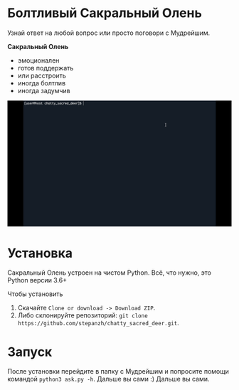 # Болтливый Сакральный Олень
Узнай ответ на любой вопрос или просто поговори с Мудрейшим.

__Сакральный Олень__
- эмоционален
- готов поддержать
- или расстроить
- иногда болтлив
- иногда задумчив

![](github/banner.gif)

# Установка
Сакральный Олень устроен на чистом Python. Всё, что нужно, это Python версии 3.6+

Чтобы установить

1. Cкачайте `Clone or download -> Download ZIP`.
2. Либо склонируйте репозиторий: `git clone https://github.com/stepanzh/chatty_sacred_deer.git`.

# Запуск
После установки перейдите в папку с Мудрейшим и попросите помощи командой `python3 ask.py -h`. Дальше вы сами :) Дальше вы сами.
